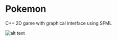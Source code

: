 # Pokemon
C++ 2D game with graphical interface using SFML

![alt text](https://www.itnetwork.cz/images/5988c31790437_image_0)
